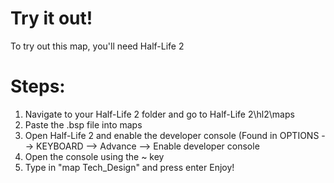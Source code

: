 # Try it out!
To try out this map, you'll need Half-Life 2

# Steps:
1. Navigate to your Half-Life 2 folder and go to Half-Life 2\hl2\maps
2. Paste the .bsp file into maps
3. Open Half-Life 2 and enable the developer console (Found in OPTIONS --> KEYBOARD --> Advance --> Enable developer console
4. Open the console using the ~ key
5. Type in "map Tech_Design" and press enter
Enjoy!
